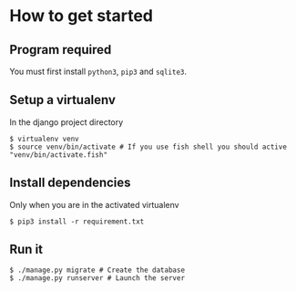 # How to get started

## Program required

You must first install `python3`, `pip3` and `sqlite3`.

## Setup a virtualenv

In the django project directory

```
$ virtualenv venv
$ source venv/bin/activate # If you use fish shell you should active "venv/bin/activate.fish"
```

## Install dependencies

Only when you are in the activated virtualenv

```
$ pip3 install -r requirement.txt
```

## Run it

```
$ ./manage.py migrate # Create the database
$ ./manage.py runserver # Launch the server
```
